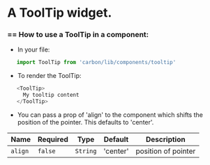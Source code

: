 # A ToolTip widget.

### == How to use a ToolTip in a component:

* In your file:
```javascript
   import ToolTip from 'carbon/lib/components/tooltip'
```

* To render the ToolTip:
```javascript
   <ToolTip>
     My tooltip content
   </ToolTip>
```

* You can pass a prop of 'align' to the component which shifts the position of the pointer.
This defaults to 'center'.

| Name          | Required       | Type           | Default       | Description   |
| ------------- |  ------------- |  ------------- | ------------- | ------------- |
| `align`       | `false`        | `String`       |  'center'     | position of pointer  |
